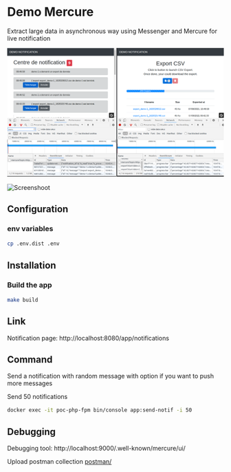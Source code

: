 # Demo Mercure

Extract large data in asynchronous way using Messenger and Mercure for live notification

![Screenshoot](doc/demo_mercure.png)

![Screenshoot](doc/demo_mercure-messenger.gif)

## Configuration

### env variables
```bash
cp .env.dist .env
```

## Installation

### Build the app
```bash
make build
```

## Link

Notification page: http://localhost:8080/app/notifications

## Command

Send a notification with random message with option if you want to push more messages

Send 50 notifications
```bash
docker exec -it poc-php-fpm bin/console app:send-notif -i 50
```

## Debugging

Debugging tool: http://localhost:9000/.well-known/mercure/ui/

Upload postman collection [postman/](postman/)